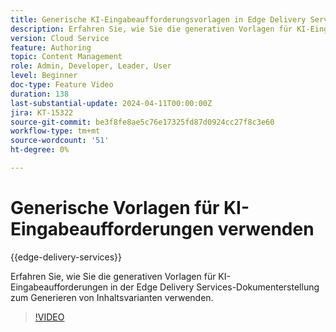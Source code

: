 ```yaml
---
title: Generische KI-Eingabeaufforderungsvorlagen in Edge Delivery Services
description: Erfahren Sie, wie Sie die generativen Vorlagen für KI-Eingabeaufforderungen in der Edge Delivery Services-Dokumenterstellung zum Generieren von Inhaltsvarianten verwenden.
version: Cloud Service
feature: Authoring
topic: Content Management
role: Admin, Developer, Leader, User
level: Beginner
doc-type: Feature Video
duration: 138
last-substantial-update: 2024-04-11T00:00:00Z
jira: KT-15322
source-git-commit: be3f8fe8ae5c76e17325fd87d0924cc27f8c3e60
workflow-type: tm+mt
source-wordcount: '51'
ht-degree: 0%

---
```



# Generische Vorlagen für KI-Eingabeaufforderungen verwenden

{{edge-delivery-services}}

Erfahren Sie, wie Sie die generativen Vorlagen für KI-Eingabeaufforderungen in der Edge Delivery Services-Dokumenterstellung zum Generieren von Inhaltsvarianten verwenden.

>[!VIDEO](https://video.tv.adobe.com/v/3428307/?learn=on)

